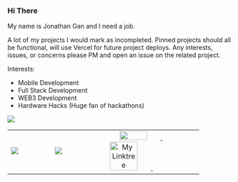 ### Hi There

My name is Jonathan Gan and I need a job.

A lot of my projects I would mark as incompleted.
Pinned projects should all be functional, will use Vercel for future project deploys.
Any interests, issues, or concerns please PM and open an issue on the related project.

Interests:
- Mobile Development
- Full Stack Development
- WEB3 Development
- Hardware Hacks (Huge fan of hackathons)

<table width="100%"  height="80%" border="0" cellpadding="0" cellspacing="0">
   <tr>
      <img src="https://activity-graph.herokuapp.com/graph?username=jongan69&theme=react-dark"/>
  </tr>
   
  <tr>
    <td align="center">
      <img src="https://github-readme-stats.vercel.app/api/top-langs/?username=jongan69&layout=compact"  />      
      <span>&nbsp;&nbsp;&nbsp;&nbsp;&nbsp;&nbsp;&nbsp;&nbsp;</span>
      <span>&nbsp;&nbsp;&nbsp;&nbsp;&nbsp;&nbsp;&nbsp;&nbsp;</span>
      <img src="https://github-readme-stats.vercel.app/api?username=jongan69&show_icons=true&theme=dracula" />
        <span>&nbsp;&nbsp;&nbsp;&nbsp;&nbsp;&nbsp;&nbsp;&nbsp;</span>
      <br> 
    </td>
    <td align="center"> 
      <a href="https://spotify-github-profile.vercel.app/api/view?uid=jonny2298&redirect=true">
      <img src="https://spotify-github-profile.vercel.app/api/view?uid=jonny2298&cover_image=true&theme=compact" width="50%"/>
      </a>
      <span>&nbsp;&nbsp;&nbsp;&nbsp;&nbsp;&nbsp;&nbsp;</span>  
      <a href="https://jongan69.github.io/linktree/">
      <img src="https://imgs.search.brave.com/bQbST9xiMrAUrpyZTWcI65i0HkEMA30_0LOlV5OYE3c/rs:fit:474:480:1/g:ce/aHR0cHM6Ly9tZWRp/YTIuZ2lwaHkuY29t/L21lZGlhL1dabU5T/VVM3MXVqM1cvZ2lw/aHkuZ2lm.gif" alt="My Linktree" width="50%"/>
       </a> 
       <span>&nbsp;&nbsp;&nbsp;&nbsp;&nbsp;&nbsp;&nbsp;&nbsp;</span>
       <span>&nbsp;&nbsp;&nbsp;&nbsp;&nbsp;&nbsp;&nbsp;&nbsp;</span>
       <br>
    </td>
  </tr>
</table>
